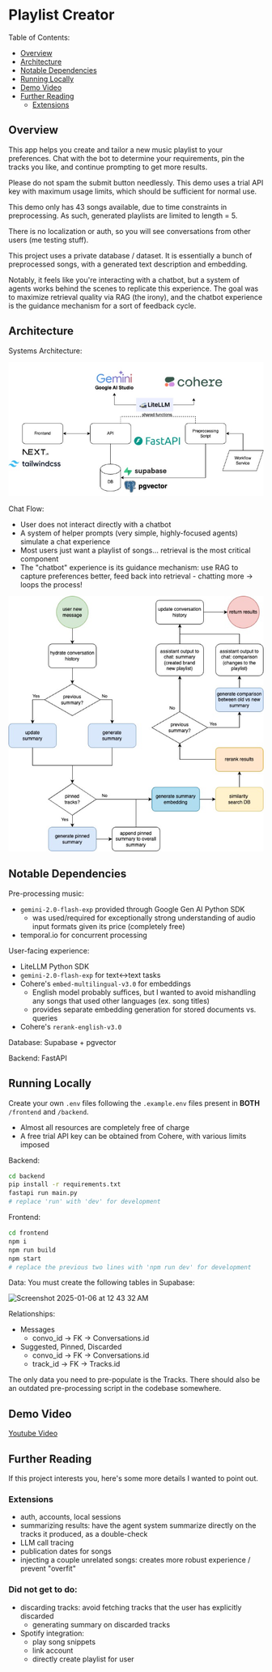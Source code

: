 # Playlist Creator

Table of Contents:

- [Overview](#overview)
- [Architecture](#architecture)
- [Notable Dependencies](#notable-dependencies)
- [Running Locally](#running-locally)
- [Demo Video](#demo-video)
- [Further Reading](#further-reading)
  - [Extensions](#extensions)

## Overview

This app helps you create and tailor a new music playlist to your preferences. Chat with the bot to determine your requirements, pin the tracks you like, and continue prompting to get more results.

Please do not spam the submit button needlessly. This demo uses a trial API key with maximum usage limits, which should be sufficient for normal use.

This demo only has 43 songs available, due to time constraints in preprocessing. As such, generated playlists are limited to length = 5.

There is no localization or auth, so you will see conversations from other users (me testing stuff).

This project uses a private database / dataset. It is essentially a bunch of preprocessed songs, with a generated text description and embedding.

Notably, it feels like you're interacting with a chatbot, but a system of agents works behind the scenes to replicate this experience. The goal was to maximize retrieval quality via RAG (the irony), and the chatbot experience is the guidance mechanism for a sort of feedback cycle.

## Architecture

Systems Architecture:

![image](sys_arch.jpg)

Chat Flow:

- User does not interact directly with a chatbot
- A system of helper prompts (very simple, highly-focused agents) simulate a chat experience
- Most users just want a playlist of songs... retrieval is the most critical component
- The "chatbot" experience is its guidance mechanism: use RAG to capture preferences better, feed back into retrieval - chatting more -> loops the process!

![image](user_flow.jpg)

## Notable Dependencies

Pre-processing music:

- `gemini-2.0-flash-exp` provided through Google Gen AI Python SDK
  - was used/required for exceptionally strong understanding of audio input formats given its price (completely free)
- temporal.io for concurrent processing

User-facing experience:

- LiteLLM Python SDK
- `gemini-2.0-flash-exp` for text<->text tasks
- Cohere's `embed-multilingual-v3.0` for embeddings
  - English model probably suffices, but I wanted to avoid mishandling any songs that used other languages (ex. song titles)
  - provides separate embedding generation for stored documents vs. queries
- Cohere's `rerank-english-v3.0`

Database: Supabase + pgvector

Backend: FastAPI

## Running Locally

Create your own `.env` files following the `.example.env` files present in **BOTH** `/frontend` and `/backend`.

- Almost all resources are completely free of charge
- A free trial API key can be obtained from Cohere, with various limits imposed

Backend:

```bash
cd backend
pip install -r requirements.txt
fastapi run main.py
# replace 'run' with 'dev' for development
```

Frontend:

```bash
cd frontend
npm i
npm run build
npm start
# replace the previous two lines with 'npm run dev' for development
```

Data:
You must create the following tables in Supabase:

![Screenshot 2025-01-06 at 12 43 32 AM](https://github.com/user-attachments/assets/6271bd56-fa08-4f18-a55d-6c71c8ab3a66)

Relationships:
- Messages
  - convo_id -> FK -> Conversations.id
- Suggested, Pinned, Discarded
  - convo_id -> FK -> Conversations.id
  - track_id -> FK -> Tracks.id

The only data you need to pre-populate is the Tracks. There should also be an outdated pre-processing script in the codebase somewhere. 

## Demo Video
[Youtube Video](https://youtu.be/TyVHrBgZdLo)

## Further Reading

If this project interests you, here's some more details I wanted to point out.

### Extensions

- auth, accounts, local sessions
- summarizing results: have the agent system summarize directly on the tracks it produced, as a double-check
- LLM call tracing
- publication dates for songs
- injecting a couple unrelated songs: creates more robust experience / prevent "overfit"

### Did not get to do:

- discarding tracks: avoid fetching tracks that the user has explicitly discarded
  - generating summary on discarded tracks
- Spotify integration:
  - play song snippets
  - link account
  - directly create playlist for user
